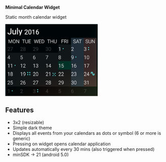 **Minimal Calendar Widget**

Static month calendar widget

![Minimal Calendar Widget Screenshot](assets/widget_preview.png)

## Features

* 3x2 (resizable)
* Simple dark theme
* Displays all events from your calendars as dots or symbol (6 or more is generic)
* Pressing on widget opens calendar application
* Updates automatically every 30 mins (also triggered when pressed)
* minSDK → 21 (android 5.0)